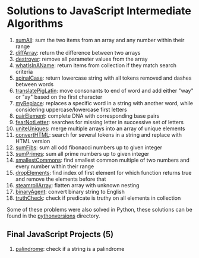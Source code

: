 # Solutions to JavaScript Intermediate Algorithms

1. [sumAll](https://github.com/MerelAW/freeCodeCamp/blob/main/Javascript%20Intermediate/sumAll.js): sum the two items from an array and any number within their range
2. [diffArray](https://github.com/MerelAW/freeCodeCamp/blob/main/Javascript%20Intermediate/diffArray.js): return the difference between two arrays
3. [destroyer](https://github.com/MerelAW/freeCodeCamp/blob/main/Javascript%20Intermediate/destroyer.js): remove all parameter values from the array
4. [whatIsInAName](https://github.com/MerelAW/freeCodeCamp/blob/main/Javascript%20Intermediate/whatIsInAName.js): return items from collection if they match search criteria
5. [spinalCase](https://github.com/MerelAW/freeCodeCamp/blob/main/Javascript%20Intermediate/spinalCase.js): return lowercase string with all tokens removed and dashes between words
6. [translatePigLatin](https://github.com/MerelAW/freeCodeCamp/blob/main/Javascript%20Intermediate/translatePigLatin.js): move consonants to end of word and add either "way" or "ay" based on the first character
7. [myReplace](https://github.com/MerelAW/freeCodeCamp/blob/main/Javascript%20Intermediate/myReplace.js): replaces a specific word in a string with another word, while considering uppercase/lowercase first letters
8. [pairElement](https://github.com/MerelAW/freeCodeCamp/blob/main/Javascript%20Intermediate/pairElement.js): complete DNA with corresponding base pairs
9. [fearNotLetter](https://github.com/MerelAW/freeCodeCamp/blob/main/Javascript%20Intermediate/fearNotLetter.js): searches for missing letter in successive set of letters
10. [uniteUniques](https://github.com/MerelAW/freeCodeCamp/blob/main/Javascript%20Intermediate/uniteUnique.js): merge multiple arrays into an array of unique elements
11. [convertHTML](https://github.com/MerelAW/freeCodeCamp/blob/main/Javascript%20Intermediate/convertHTML.js): search for several tokens in a string and replace with HTML version
12. [sumFibs](https://github.com/MerelAW/freeCodeCamp/blob/main/Javascript%20Intermediate/sumFibs.js): sum all odd fibonacci numbers up to given integer
13. [sumPrimes](https://github.com/MerelAW/freeCodeCamp/blob/main/Javascript%20Intermediate/sumPrimes.js): sum all prime numbers up to given integer
14. [smallestCommons](https://github.com/MerelAW/freeCodeCamp/blob/main/Javascript%20Intermediate/smallestCommons.js): find smallest common multiple of two numbers and every number within their range
15. [dropElements](https://github.com/MerelAW/freeCodeCamp/blob/main/Javascript%20Intermediate/dropElements.js): find index of first element for which function returns true and remove the elements before that
16. [steamrollArray](https://github.com/MerelAW/freeCodeCamp/blob/main/Javascript%20Intermediate/steamrollArray.js): flatten array with unknown nesting
17. [binaryAgent](https://github.com/MerelAW/freeCodeCamp/blob/main/Javascript%20Intermediate/binaryAgent.js): convert binary string to English
18. [truthCheck](https://github.com/MerelAW/freeCodeCamp/blob/main/Javascript%20Intermediate/truthCheck.js): check if predicate is truthy on all elements in collection

Some of these problems were also solved in Python, these solutions can be found in the [pythonversions](https://github.com/MerelAW/freeCodeCamp/tree/main/Javascript%20Intermediate/pythonversions) directory. 

## Final JavaScript Projects (5)

1. [palindrome](https://github.com/MerelAW/freeCodeCamp/blob/main/Javascript%20Intermediate/palindrome.js): check if a string is a palindrome
